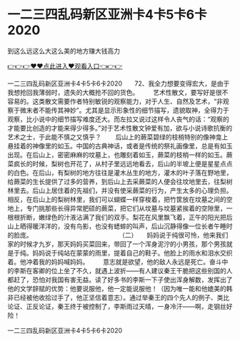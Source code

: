 # 一二三四乱码新区亚洲卡4卡5卡6卡2020
到这么远这么大这么美的地方赚大钱高力

<a href="https://github.com/zchuit/pxmid/issues/2">👉👉👉♥♥点此进入♥观看入口👈👉👉</a>

一二三四乱码新区亚洲卡4卡5卡6卡2020　　72、我全力想要变得宏大，是由于我想抢回我薄弱时，遗失的大概抢不回的货色。
　　艺术性散文，要写好是很不容易的。这类散文需要作者特别敏锐的观察能力，对于人生、自然及艺术，“非观察于微末者不能传其神妙”。尤其是显示形象性的细节描写，遗貌取神，全得力于观察，比小说中的细节描写难度还大。而左拉又说过这样令人丧气的话：“观察的才能要比创造的才能来得少得多。”对于艺术性散文钟爱有加，欲与小说诗歌抗衡的艺术之士，于此能不慎之又慎乎？
　　后山上的蕨菜碧绿的枝梢特别的像神龛上悬挂着的神像里的如玉。中国的古典神话，或者是传统的祭礼画像里，总是有如玉出现。在后山上，密密麻麻的坟墓上，也雕刻着如玉，蕨菜的枝梢一样的如玉。蕨菜疯长的时候，梨树也开花了，从村子里远远地看去，后山的半坡上便是星星点点的白色。在后山，有梨树的地方往往是灌木丛生的地方，灌木的叶子落在野地里，给蕨菜的生长提供了过多的营养，到后山上去采蕨菜的人便会往坟地里去，往梨树林里去。后山上居住着的先祖们，并没有使采蕨菜的行为，产生太多的心理负担。相反，在后山上的梨树林里，我们可以蝴蝶一样穿梭着，把竹筐放在坟墓之间的空地上，专门挑那些长得异常肥硕的蕨菜，把它们从坟墓与坟墓紧挨着的空隙里，一根根折断，嫩绿色的汁液沾满了我们的双手。梨花在风里飘飞着，正午的阳光把后山上晒得暖洋洋的，没有鸟影，也没有蟋蟀的叫声，后山沉静得像一位长者午睡时的脸庞。
　　　　　　　　　　　　　　（二）　　妈妈说于纯很可怜，他来我们家的时候才九岁，那天妈妈买菜回来，带回了一个浑身泥泞的小男孩，那个男孩就是于纯。妈妈说于纯站在蒙蒙的雨里，提着自己的鞋子。他脸上的雨水和泪水交织着。他冲着我的妈妈喊妈妈。
　　意志就是欲望，他的敌人永远是死亡。奋斗中的李斯在客卿的位上坐了不久，就遇上波折——有人建议秦王干脆把这些别国的人都赶了，恐怕对我国有害无益。读了好多书的李斯一下子使出浑身解数，发挥出了他的文学辞赋的优势：他要说服他，他一定能说服他！（因为唯一能和他媲美的韩非已经被他收拾过手了，他正坚信着意志）。通过举秦王的四个先人的例子、类比论证、正反论证，秦王终于被控制了，李斯雨过天晴，一身冷汗——啊，走钢丝好险！

一二三四乱码新区亚洲卡4卡5卡6卡2020
